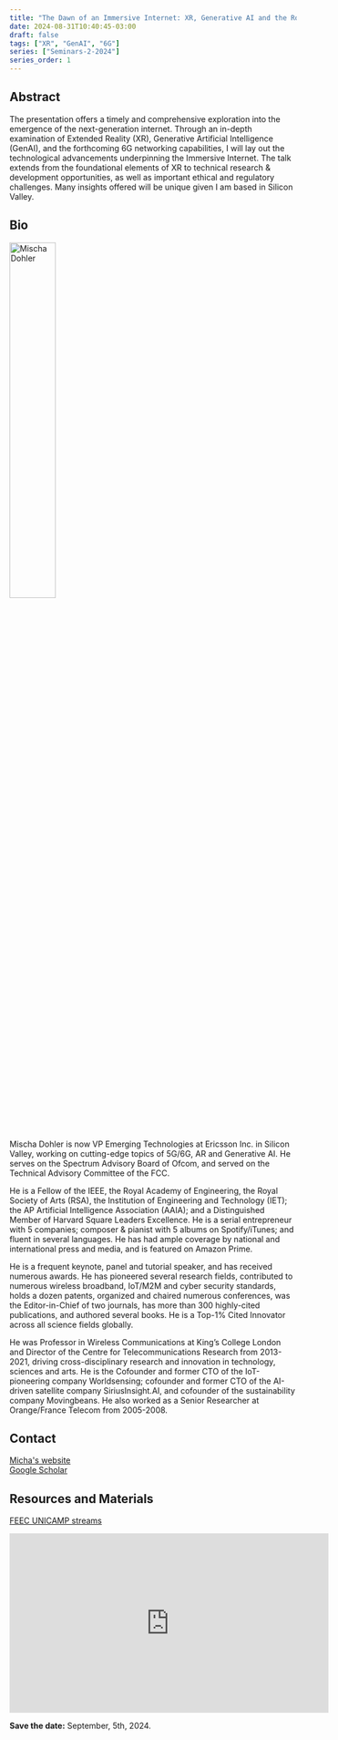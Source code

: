 ```yaml
---
title: "The Dawn of an Immersive Internet: XR, Generative AI and the Road to 6G"
date: 2024-08-31T10:40:45-03:00
draft: false
tags: ["XR", "GenAI", "6G"]
series: ["Seminars-2-2024"]
series_order: 1
---
```


## Abstract
The presentation offers a timely and comprehensive exploration into the emergence of the next-generation internet. Through an in-depth examination of Extended Reality (XR), Generative Artificial Intelligence (GenAI), and the forthcoming 6G networking capabilities, I will lay out the technological advancements underpinning the Immersive Internet. The talk extends from the foundational elements of XR to technical research & development opportunities, as well as important ethical and regulatory challenges. Many insights offered will be unique given I am based in Silicon Valley.


## Bio
<img alt="Mischa Dohler" src="/seminars/seminars-2-2024/1/mischa2.png" style="width: 40%; height: 160x;">

Mischa Dohler is now VP Emerging Technologies at Ericsson Inc. in Silicon Valley, working on cutting-edge topics of 5G/6G, AR and Generative AI. He serves on the Spectrum Advisory Board of Ofcom, and served on the Technical Advisory Committee of the FCC.

He is a Fellow of the IEEE, the Royal Academy of Engineering, the Royal Society of Arts (RSA), the Institution of Engineering and Technology (IET); the AP Artificial Intelligence Association (AAIA); and a Distinguished Member of Harvard Square Leaders Excellence. He is a serial entrepreneur with 5 companies; composer & pianist with 5 albums on Spotify/iTunes; and fluent in several languages. He has had ample coverage by national and international press and media, and is featured on Amazon Prime.

He is a frequent keynote, panel and tutorial speaker, and has received numerous awards. He has pioneered several research fields, contributed to numerous wireless broadband, IoT/M2M and cyber security standards, holds a dozen patents, organized and chaired numerous conferences, was the Editor-in-Chief of two journals, has more than 300 highly-cited publications, and authored several books. He is a Top-1% Cited Innovator across all science fields globally.

He was Professor in Wireless Communications at King’s College London and Director of the Centre for Telecommunications Research from 2013-2021, driving cross-disciplinary research and innovation in technology, sciences and arts. He is the Cofounder and former CTO of the IoT-pioneering company Worldsensing; cofounder and former CTO of the AI-driven satellite company SiriusInsight.AI, and cofounder of the sustainability company Movingbeans. He also worked as a Senior Researcher at Orange/France Telecom from 2005-2008.

## Contact
[Micha's website](https://mischadohler.com/) \
[Google Scholar](https://scholar.google.com/citations?hl=pt-BR&user=5K1mZq0AAAAJ)

## Resources and Materials

[FEEC UNICAMP streams](https://www.youtube.com/@feec-unicamp/streams)

<iframe width="560" height="315" src="https://www.youtube.com/embed/yz6Eg-J3CQE" title="YouTube video player" frameborder="0" allow="accelerometer; autoplay; clipboard-write; encrypted-media; gyroscope; picture-in-picture; web-share" allowfullscreen></iframe>

**Save the date:** September, 5th, 2024.

